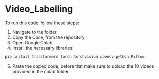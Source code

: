 # Video_Labelling
To run this code, follow these steps:

1. Navigate to the folder.
2. Copy the Code, from the repository.
3. Open Google Colab.
4. Install the necessary libraries:
``` bash
pip install transformers torch torchvision opencv-python Pillow
```
5. Paste the copied code, before that make sure to upload the 10 videos provided in the colab folder.

